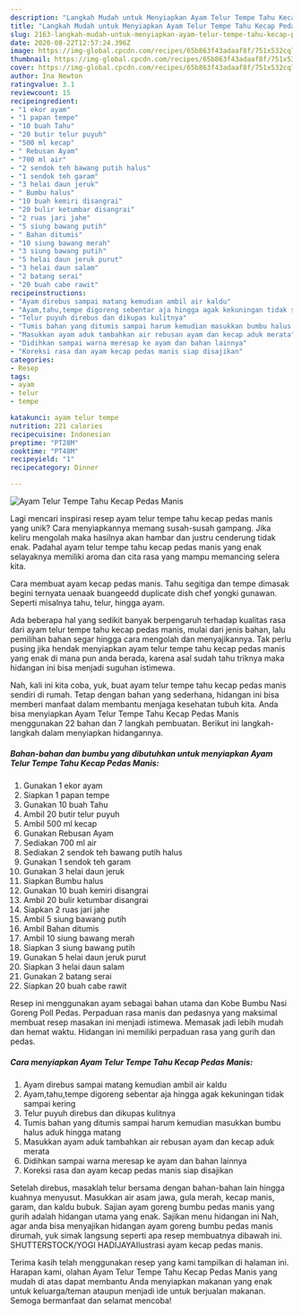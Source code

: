 ```yaml
---
description: "Langkah Mudah untuk Menyiapkan Ayam Telur Tempe Tahu Kecap Pedas Manis Anti Gagal"
title: "Langkah Mudah untuk Menyiapkan Ayam Telur Tempe Tahu Kecap Pedas Manis Anti Gagal"
slug: 2163-langkah-mudah-untuk-menyiapkan-ayam-telur-tempe-tahu-kecap-pedas-manis-anti-gagal
date: 2020-08-22T12:57:24.396Z
image: https://img-global.cpcdn.com/recipes/65b863f43adaaf8f/751x532cq70/ayam-telur-tempe-tahu-kecap-pedas-manis-foto-resep-utama.jpg
thumbnail: https://img-global.cpcdn.com/recipes/65b863f43adaaf8f/751x532cq70/ayam-telur-tempe-tahu-kecap-pedas-manis-foto-resep-utama.jpg
cover: https://img-global.cpcdn.com/recipes/65b863f43adaaf8f/751x532cq70/ayam-telur-tempe-tahu-kecap-pedas-manis-foto-resep-utama.jpg
author: Ina Newton
ratingvalue: 3.1
reviewcount: 15
recipeingredient:
- "1 ekor ayam"
- "1 papan tempe"
- "10 buah Tahu"
- "20 butir telur puyuh"
- "500 ml kecap"
- " Rebusan Ayam"
- "700 ml air"
- "2 sendok teh bawang putih halus"
- "1 sendok teh garam"
- "3 helai daun jeruk"
- " Bumbu halus"
- "10 buah kemiri disangrai"
- "20 bulir ketumbar disangrai"
- "2 ruas jari jahe"
- "5 siung bawang putih"
- " Bahan ditumis"
- "10 siung bawang merah"
- "3 siung bawang putih"
- "5 helai daun jeruk purut"
- "3 helai daun salam"
- "2 batang serai"
- "20 buah cabe rawit"
recipeinstructions:
- "Ayam direbus sampai matang kemudian ambil air kaldu"
- "Ayam,tahu,tempe digoreng sebentar aja hingga agak kekuningan tidak sampai kering"
- "Telur puyuh direbus dan dikupas kulitnya"
- "Tumis bahan yang ditumis sampai harum kemudian masukkan bumbu halus aduk hingga matang"
- "Masukkan ayam aduk tambahkan air rebusan ayam dan kecap aduk merata"
- "Didihkan sampai warna meresap ke ayam dan bahan lainnya"
- "Koreksi rasa dan ayam kecap pedas manis siap disajikan"
categories:
- Resep
tags:
- ayam
- telur
- tempe

katakunci: ayam telur tempe 
nutrition: 221 calories
recipecuisine: Indonesian
preptime: "PT28M"
cooktime: "PT48M"
recipeyield: "1"
recipecategory: Dinner

---
```



![Ayam Telur Tempe Tahu Kecap Pedas Manis](https://img-global.cpcdn.com/recipes/65b863f43adaaf8f/751x532cq70/ayam-telur-tempe-tahu-kecap-pedas-manis-foto-resep-utama.jpg)

Lagi mencari inspirasi resep ayam telur tempe tahu kecap pedas manis yang unik? Cara menyiapkannya memang susah-susah gampang. Jika keliru mengolah maka hasilnya akan hambar dan justru cenderung tidak enak. Padahal ayam telur tempe tahu kecap pedas manis yang enak selayaknya memiliki aroma dan cita rasa yang mampu memancing selera kita.

Cara membuat ayam kecap pedas manis. Tahu segitiga dan tempe dimasak begini ternyata uenaak buangeedd duplicate dish chef yongki gunawan. Seperti misalnya tahu, telur, hingga ayam.

Ada beberapa hal yang sedikit banyak berpengaruh terhadap kualitas rasa dari ayam telur tempe tahu kecap pedas manis, mulai dari jenis bahan, lalu pemilihan bahan segar hingga cara mengolah dan menyajikannya. Tak perlu pusing jika hendak menyiapkan ayam telur tempe tahu kecap pedas manis yang enak di mana pun anda berada, karena asal sudah tahu triknya maka hidangan ini bisa menjadi suguhan istimewa.


Nah, kali ini kita coba, yuk, buat ayam telur tempe tahu kecap pedas manis sendiri di rumah. Tetap dengan bahan yang sederhana, hidangan ini bisa memberi manfaat dalam membantu menjaga kesehatan tubuh kita. Anda bisa menyiapkan Ayam Telur Tempe Tahu Kecap Pedas Manis menggunakan 22 bahan dan 7 langkah pembuatan. Berikut ini langkah-langkah dalam menyiapkan hidangannya.

<!--inarticleads1-->

##### Bahan-bahan dan bumbu yang dibutuhkan untuk menyiapkan Ayam Telur Tempe Tahu Kecap Pedas Manis:

1. Gunakan 1 ekor ayam
1. Siapkan 1 papan tempe
1. Gunakan 10 buah Tahu
1. Ambil 20 butir telur puyuh
1. Ambil 500 ml kecap
1. Gunakan  Rebusan Ayam
1. Sediakan 700 ml air
1. Sediakan 2 sendok teh bawang putih halus
1. Gunakan 1 sendok teh garam
1. Gunakan 3 helai daun jeruk
1. Siapkan  Bumbu halus
1. Gunakan 10 buah kemiri disangrai
1. Ambil 20 bulir ketumbar disangrai
1. Siapkan 2 ruas jari jahe
1. Ambil 5 siung bawang putih
1. Ambil  Bahan ditumis
1. Ambil 10 siung bawang merah
1. Siapkan 3 siung bawang putih
1. Gunakan 5 helai daun jeruk purut
1. Siapkan 3 helai daun salam
1. Gunakan 2 batang serai
1. Siapkan 20 buah cabe rawit


Resep ini menggunakan ayam sebagai bahan utama dan Kobe Bumbu Nasi Goreng Poll Pedas. Perpaduan rasa manis dan pedasnya yang maksimal membuat resep masakan ini menjadi istimewa. Memasak jadi lebih mudah dan hemat waktu. Hidangan ini memiliki perpaduan rasa yang gurih dan pedas. 

<!--inarticleads2-->

##### Cara menyiapkan Ayam Telur Tempe Tahu Kecap Pedas Manis:

1. Ayam direbus sampai matang kemudian ambil air kaldu
1. Ayam,tahu,tempe digoreng sebentar aja hingga agak kekuningan tidak sampai kering
1. Telur puyuh direbus dan dikupas kulitnya
1. Tumis bahan yang ditumis sampai harum kemudian masukkan bumbu halus aduk hingga matang
1. Masukkan ayam aduk tambahkan air rebusan ayam dan kecap aduk merata
1. Didihkan sampai warna meresap ke ayam dan bahan lainnya
1. Koreksi rasa dan ayam kecap pedas manis siap disajikan


Setelah direbus, masaklah telur bersama dengan bahan-bahan lain hingga kuahnya menyusut. Masukkan air asam jawa, gula merah, kecap manis, garam, dan kaldu bubuk. Sajian ayam goreng bumbu pedas manis yang gurih adalah hidangan utama yang enak. Sajikan menu hidangan ini Nah, agar anda bisa menyajikan hidangan ayam goreng bumbu pedas manis dirumah, yuk simak langsung seperti apa resep membuatnya dibawah ini. SHUTTERSTOCK/YOGI HADIJAYAIlustrasi ayam kecap pedas manis. 

Terima kasih telah menggunakan resep yang kami tampilkan di halaman ini. Harapan kami, olahan Ayam Telur Tempe Tahu Kecap Pedas Manis yang mudah di atas dapat membantu Anda menyiapkan makanan yang enak untuk keluarga/teman ataupun menjadi ide untuk berjualan makanan. Semoga bermanfaat dan selamat mencoba!
